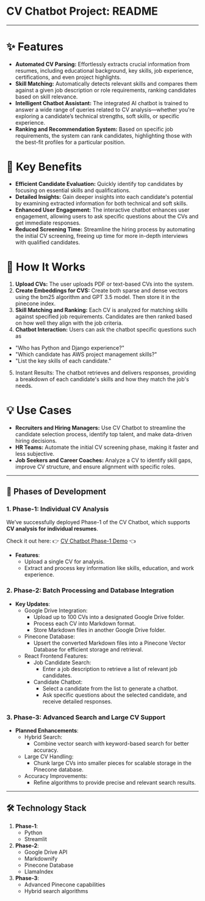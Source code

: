 # CV Chatbot Project: README

---
# ✨ Features
+ **Automated CV Parsing:** Effortlessly extracts crucial information from resumes, including educational background, key skills, job experience, certifications, and even project highlights.
+ **Skill Matching:** Automatically detects relevant skills and compares them against a given job description or role requirements, ranking candidates based on skill relevance.
+ **Intelligent Chatbot Assistant:** The integrated AI chatbot is trained to answer a wide range of queries related to CV analysis—whether you're exploring a candidate’s technical strengths, soft skills, or specific experience.
+ **Ranking and Recommendation System:** Based on specific job requirements, the system can rank candidates, highlighting those with the best-fit profiles for a particular position.

# 🎯 Key Benefits
+ **Efficient Candidate Evaluation:** Quickly identify top candidates by focusing on essential skills and qualifications.
+ **Detailed Insights:** Gain deeper insights into each candidate's potential by examining extracted information for both technical and soft skills.
+ **Enhanced User Engagement:** The interactive chatbot enhances user engagement, allowing users to ask specific questions about the CVs and get immediate responses.
+ **Reduced Screening Time:** Streamline the hiring process by automating the initial CV screening, freeing up time for more in-depth interviews with qualified candidates.

# 🚀 How It Works
1. **Upload CVs:** The user uploads PDF or text-based CVs into the system.
2. **Create Embeddings for CVS:** Create both sparse and dense vectors using the bm25 algorithm and GPT 3.5 model. Then store it in the pinecone index.
3. **Skill Matching and Ranking:** Each CV is analyzed for matching skills against specified job requirements. Candidates are then ranked based on how well they align with the job criteria.
4. **Chatbot Interaction:** Users can ask the chatbot specific questions such as
  + "Who has Python and Django experience?"
  + "Which candidate has AWS project management skills?"
  + "List the key skills of each candidate."
5. Instant Results: The chatbot retrieves and delivers responses, providing a breakdown of each candidate's skills and how they match the job's needs.

# 💡 Use Cases
+ **Recruiters and Hiring Managers:** Use CV Chatbot to streamline the candidate selection process, identify top talent, and make data-driven hiring decisions.
+ **HR Teams:** Automate the initial CV screening phase, making it faster and less subjective.
+ **Job Seekers and Career Coaches:** Analyze a CV to identify skill gaps, improve CV structure, and ensure alignment with specific roles.

---

## 🚀 Phases of Development

### 1. Phase-1: Individual CV Analysis

We’ve successfully deployed Phase-1 of the CV Chatbot, which supports **CV analysis for individual resumes**.

Check it out here:
👉 [CV Chatbot Phase-1 Demo](https://cv-chatbot-analyzer.streamlit.app/) 👈

   - **Features**:
     - Upload a single CV for analysis.
     - Extract and process key information like skills, education, and work experience.

### 2. Phase-2: Batch Processing and Database Integration
   - **Key Updates**:
     - Google Drive Integration:
       - Upload up to 100 CVs into a designated Google Drive folder.
       - Process each CV into Markdown format.
       - Store Markdown files in another Google Drive folder.
     - Pinecone Database:
       - Upsert the converted Markdown files into a Pinecone Vector Database for efficient storage and retrieval.
     - React Frontend Features:
       - Job Candidate Search:
          - Enter a job description to retrieve a list of relevant job candidates.
       - Candidate Chatbot:
          - Select a candidate from the list to generate a chatbot.
          - Ask specific questions about the selected candidate, and receive detailed responses.
            
### 3. Phase-3: Advanced Search and Large CV Support
   - **Planned Enhancements**:
     - Hybrid Search:
       - Combine vector search with keyword-based search for better accuracy.
     - Large CV Handling:
       - Chunk large CVs into smaller pieces for scalable storage in the Pinecone database.
     - Accuracy Improvements:
       - Refine algorithms to provide precise and relevant search results.

---

## 🛠️ Technology Stack
1. **Phase-1**:
   - Python
   - Streamlit
2. **Phase-2**:
   - Google Drive API
   - Markdownify
   - Pinecone Database
   - LlamaIndex
3. **Phase-3**:
   - Advanced Pinecone capabilities
   - Hybrid search algorithms
